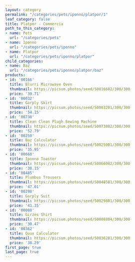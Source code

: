 ```yaml
---
layout: category
permalink: "/categories/pets/iponno/platpor/1"
leaf_category: false
title: Platpor - Commercia
path_to_this_category:
- name: Pets
  url: "/categories/pets"
- name: Iponno
  url: "/categories/pets/iponno"
- name: Platpor
  url: "/categories/pets/iponno/platpor"
child_categories:
- name: Baz
  url: "/categories/pets/iponno/platpor/baz"
products:
- id: '00166'
  title: Blurri Microwave Oven
  thumbnail: https://picsum.photos/seed/S0016602/300/300
  price: '39.71'
- id: '00032'
  title: Garply Skirt
  thumbnail: https://picsum.photos/seed/S0003201/300/300
  price: '54.15'
- id: '00738'
  title: Clean Clean Plugh Sewing Machine
  thumbnail: https://picsum.photos/seed/S0073802/300/300
  price: '52.79'
- id: '00250'
  title: Baz Calculator
  thumbnail: https://picsum.photos/seed/S0025001/300/300
  price: '35.95'
- id: '00660'
  title: Iponno Toaster
  thumbnail: https://picsum.photos/seed/S0066002/300/300
  price: '38.15'
- id: '00485'
  title: Plumbus Trousers
  thumbnail: https://picsum.photos/seed/S0048501/300/300
  price: '47.01'
- id: '00298'
  title: Garply Suit
  thumbnail: https://picsum.photos/seed/S0029801/300/300
  price: '41.35'
- id: '00088'
  title: Girzes Shirt
  thumbnail: https://picsum.photos/seed/S0008804/300/300
  price: '30.47'
- id: '00362'
  title: Quux Calculator
  thumbnail: https://picsum.photos/seed/S0036201/300/300
  price: '38.29'
first_page: true
last_page: true
---
```


